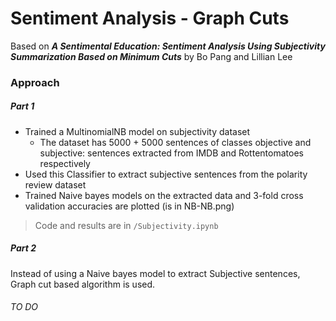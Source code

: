 # Sentiment Analysis - Graph Cuts
Based on **_A Sentimental Education: Sentiment Analysis Using Subjectivity  Summarization Based on Minimum Cuts_** by  Bo Pang and Lillian Lee

### Approach
##### Part 1
- Trained a MultinomialNB model on subjectivity dataset 
  - The dataset has 5000 + 5000 sentences of classes objective and subjective: sentences extracted from IMDB and Rottentomatoes respectively
- Used this Classifier to extract subjective sentences from the polarity review dataset
- Trained Naive bayes models on the extracted data and 3-fold cross validation accuracies are plotted (is in NB-NB.png)

> Code and results are in `/Subjectivity.ipynb`

##### Part 2
Instead of using a Naive bayes model to extract Subjective sentences, Graph cut based algorithm is used.
###### TO DO
